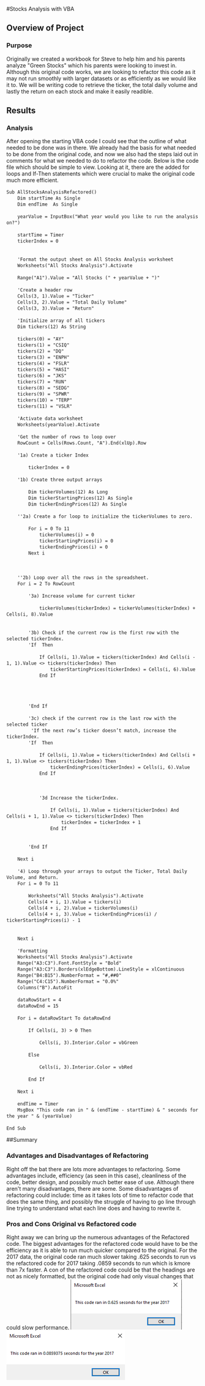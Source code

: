 #Stocks Analysis with VBA 

## Overview of Project
### Purpose
Originally we created a workbook for Steve to help him and his parents analyze "Green Stocks" which his parents were looking to invest in. Although this original code works, we are looking to refactor this code as it may not run smoothly with larger datasets or as efficiently as we would like it to. We will be writing code to retrieve the ticker, the total daily volume and lastly the return on each stock and make it easily readible. 
## Results

### Analysis
After opening the starting VBA code I could see that the outline of what needed to be done was in there. We already had the basis for what needed to be done from the original code, and now we also had the steps laid out in comments for what we needed to do to refactor the code. Below is the code file which should be simple to view. Looking at it, there are the added for loops and If-Then statements which were crucial to make the original code much more efficient. 
    
	Sub AllStocksAnalysisRefactored()
        Dim startTime As Single
        Dim endTime  As Single
        
        yearValue = InputBox("What year would you like to run the analysis on?")
    
        startTime = Timer
        tickerIndex = 0
        
        
        'Format the output sheet on All Stocks Analysis worksheet
        Worksheets("All Stocks Analysis").Activate
        
        Range("A1").Value = "All Stocks (" + yearValue + ")"
        
        'Create a header row
        Cells(3, 1).Value = "Ticker"
        Cells(3, 2).Value = "Total Daily Volume"
        Cells(3, 3).Value = "Return"
    
        'Initialize array of all tickers
        Dim tickers(12) As String
        
        tickers(0) = "AY"
        tickers(1) = "CSIQ"
        tickers(2) = "DQ"
        tickers(3) = "ENPH"
        tickers(4) = "FSLR"
        tickers(5) = "HASI"
        tickers(6) = "JKS"
        tickers(7) = "RUN"
        tickers(8) = "SEDG"
        tickers(9) = "SPWR"
        tickers(10) = "TERP"
        tickers(11) = "VSLR"
        
        'Activate data worksheet
        Worksheets(yearValue).Activate
        
        'Get the number of rows to loop over
        RowCount = Cells(Rows.Count, "A").End(xlUp).Row
        
        '1a) Create a ticker Index
            
            tickerIndex = 0
            
        '1b) Create three output arrays
            
            Dim tickerVolumes(12) As Long
            Dim tickerStartingPrices(12) As Single
            Dim tickerEndingPrices(12) As Single
        
        ''2a) Create a for loop to initialize the tickerVolumes to zero.
            
            For i = 0 To 11
                tickerVolumes(i) = 0
                tickerStartingPrices(i) = 0
                tickerEndingPrices(i) = 0
            Next i
            
            
            
        ''2b) Loop over all the rows in the spreadsheet.
        For i = 2 To RowCount
        
            '3a) Increase volume for current ticker
                
                tickerVolumes(tickerIndex) = tickerVolumes(tickerIndex) + Cells(i, 8).Value
                
            
            '3b) Check if the current row is the first row with the selected tickerIndex.
            'If  Then
                
                If Cells(i, 1).Value = tickers(tickerIndex) And Cells(i - 1, 1).Value <> tickers(tickerIndex) Then
                    tickerStartingPrices(tickerIndex) = Cells(i, 6).Value
                End If
                    
                
                
                
            'End If
            
            '3c) check if the current row is the last row with the selected ticker
             'If the next row’s ticker doesn’t match, increase the tickerIndex.
            'If  Then
            
                If Cells(i, 1).Value = tickers(tickerIndex) And Cells(i + 1, 1).Value <> tickers(tickerIndex) Then
                    tickerEndingPrices(tickerIndex) = Cells(i, 6).Value
                End If
                
                
    
                '3d Increase the tickerIndex.
                
                    If Cells(i, 1).Value = tickers(tickerIndex) And Cells(i + 1, 1).Value <> tickers(tickerIndex) Then
                        tickerIndex = tickerIndex + 1
                    End If
                
                
            'End If
        
        Next i
        
        '4) Loop through your arrays to output the Ticker, Total Daily Volume, and Return.
        For i = 0 To 11
            
            Worksheets("All Stocks Analysis").Activate
            Cells(4 + i, 1).Value = tickers(i)
            Cells(4 + i, 2).Value = tickerVolumes(i)
            Cells(4 + i, 3).Value = tickerEndingPrices(i) / tickerStartingPrices(i) - 1
            
            
        Next i
        
        'Formatting
        Worksheets("All Stocks Analysis").Activate
        Range("A3:C3").Font.FontStyle = "Bold"
        Range("A3:C3").Borders(xlEdgeBottom).LineStyle = xlContinuous
        Range("B4:B15").NumberFormat = "#,##0"
        Range("C4:C15").NumberFormat = "0.0%"
        Columns("B").AutoFit
    
        dataRowStart = 4
        dataRowEnd = 15
    
        For i = dataRowStart To dataRowEnd
            
            If Cells(i, 3) > 0 Then
                
                Cells(i, 3).Interior.Color = vbGreen
                
            Else
            
                Cells(i, 3).Interior.Color = vbRed
                
            End If
            
        Next i
     
        endTime = Timer
        MsgBox "This code ran in " & (endTime - startTime) & " seconds for the year " & (yearValue)
    
    End Sub
    


##Summary
### Advantages and Disadvantages of Refactoring
Right off the bat there are lots more advantages to refactoring. Some advantages include, efficiency (as seen in this case), cleanliness of the code, better design, and possibly much better ease of use. Although there aren't many disadvantages, there are some. Some disadvantages of refactoring could include: time as it takes lots of time to refactor code that does the same thing, and possibly the struggle of having to go line through line trying to understand what each line does and having to rewrite it. 
### Pros and Cons Original vs Refactored code
Right away we can bring up the numerous advantages of the Refactored code. The biggest advantages for the refactored code would have to be the efficiency as it is able to run much quicker compared to the original. For the 2017 data, the original code ran much slower taking .625 seconds to run vs the refactored code for 2017 taking .0859 seconds to run which is kmore than 7x faster. A con of the refactored code could be that the headings are not as nicely formatted, but the original code had only visual changes that could slow performance.
[![Old code 2017](https://raw.githubusercontent.com/HadiAli08/stock-analysis/main/Resources/Old%20code_2017.PNG "Old code 2017")](http://https://raw.githubusercontent.com/HadiAli08/stock-analysis/main/Resources/Old%20code_2017.PNG "Old code 2017")
[![new code 2017](https://github.com/HadiAli08/stock-analysis/blob/main/Resources/VBA_Challenge_2017.PNG?raw=true "new code 2017")](https://github.com/HadiAli08/stock-analysis/blob/main/Resources/VBA_Challenge_2017.PNG?raw=true "new code 2017")